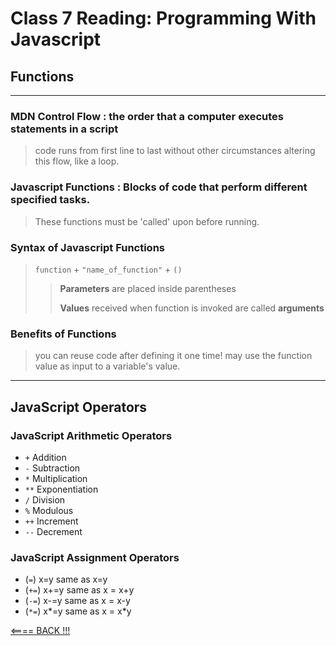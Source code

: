 # Class 7 Reading: Programming With Javascript

## Functions
___
### MDN Control Flow : the order that a computer executes statements in a script

> code runs from first line to last without other circumstances altering this flow, like a loop.

### Javascript Functions : Blocks of code that perform different specified tasks. 

> These functions must be 'called' upon before running.

### Syntax of Javascript Functions

> `function` + `"name_of_function"` + `()`
>
>> __Parameters__ are placed inside parentheses
>>
>> __Values__ received when function is invoked are called __arguments__

### Benefits of Functions
> you can reuse code after defining it one time!
> may use the function value as input to a variable's value.

___

## JavaScript Operators

### JavaScript Arithmetic Operators

* `+` Addition
* `-` Subtraction
* `*` Multiplication
* `**` Exponentiation
* `/` Division
* `%` Modulous
* `++` Increment
* `--` Decrement

### JavaScript Assignment Operators

* (`=`) x=y same as x=y
* (`+=`) x+=y same as x = x+y
* (`-=`) x-=y same as x = x-y
* (`*=`) x*=y same as x = x*y

[<==== BACK !!!](README.md)